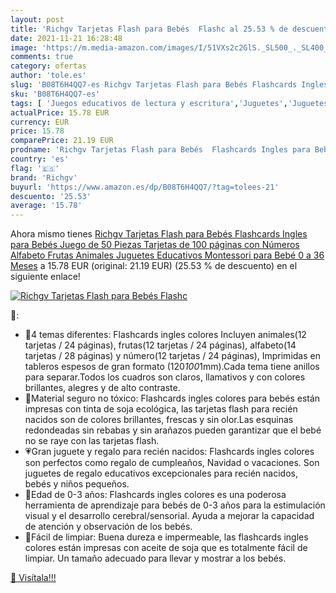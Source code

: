 ```yaml
---
layout: post
title: 'Richgv Tarjetas Flash para Bebés  Flashc al 25.53 % de descuento'
date: 2021-11-21 16:28:48
image: 'https://m.media-amazon.com/images/I/51VXs2c2GlS._SL500_._SL400_.jpg'
comments: true
category: ofertas
author: 'tole.es'
slug: 'B08T6H4QQ7-es Richgv Tarjetas Flash para Bebés Flashcards Ingles para...'
sku: 'B08T6H4QQ7-es'
tags: [ 'Juegos educativos de lectura y escritura','Juguetes','Juguetes educativos','Juguetes y juegos','bebé','bebés','richgv', ]
actualPrice: 15.78 EUR
currency: EUR
price: 15.78
comparePrice: 21.19 EUR
prodname: 'Richgv Tarjetas Flash para Bebés  Flashcards Ingles para Bebés Juego de 50 Piezas Tarjetas de 100 páginas con Números Alfabeto Frutas Animales Juguetes Educativos Montessori para Bebé 0 a 36 Meses'
country: 'es'
flag: '🇪🇸'
brand: 'Richgv'
buyurl: 'https://www.amazon.es/dp/B08T6H4QQ7/?tag=tolees-21'
descuento: '25.53'
average: '15.78'
---
```


Ahora mismo tienes [Richgv Tarjetas Flash para Bebés  Flashcards Ingles para Bebés Juego de 50 Piezas Tarjetas de 100 páginas con Números Alfabeto Frutas Animales Juguetes Educativos Montessori para Bebé 0 a 36 Meses](https://www.amazon.es/dp/B08T6H4QQ7/?tag=tolees-21) a 15.78 EUR (original: 21.19 EUR) (25.53 %  de descuento) en el siguiente enlace!

[![Richgv Tarjetas Flash para Bebés  Flashc](https://m.media-amazon.com/images/I/51VXs2c2GlS._SL500_._SL400_.jpg)](https://www.amazon.es/dp/B08T6H4QQ7/?tag=tolees-21)

🔎:

- 👏4 temas diferentes: Flashcards ingles colores Incluyen animales(12 tarjetas / 24 páginas), frutas(12 tarjetas / 24 páginas), alfabeto(14 tarjetas / 28 páginas) y número(12 tarjetas / 24 páginas), Imprimidas en tableros espesos de gran formato (120*100*1mm).Cada tema tiene anillos para separar.Todos los cuadros son claros, llamativos y con colores brillantes, alegres y de alto contraste.
- 👏Material seguro no tóxico: Flashcards ingles colores para bebés están impresas con tinta de soja ecológica, las tarjetas flash para recién nacidos son de colores brillantes, frescas y sin olor.Las esquinas redondeadas sin rebabas y sin arañazos pueden garantizar que el bebé no se raye con las tarjetas flash.
- 💗Gran juguete y regalo para recién nacidos: Flashcards ingles colores son perfectos como regalo de cumpleaños, Navidad o vacaciones. Son juguetes de regalo educativos excepcionales para recién nacidos, bebés y niños pequeños.
- 👏Edad de 0-3 años: Flashcards ingles colores es una poderosa herramienta de aprendizaje para bebés de 0-3 años para la estimulación visual y el desarrollo cerebral/sensorial. Ayuda a mejorar la capacidad de atención y observación de los bebés.
- 👏Fácil de limpiar: Buena dureza e impermeable, las flashcards ingles colores están impresas con aceite de soja que es totalmente fácil de limpiar. Un tamaño adecuado para llevar y mostrar a los bebés.

[🛒 Visítala!!!](https://www.amazon.es/dp/B08T6H4QQ7/?tag=tolees-21)
